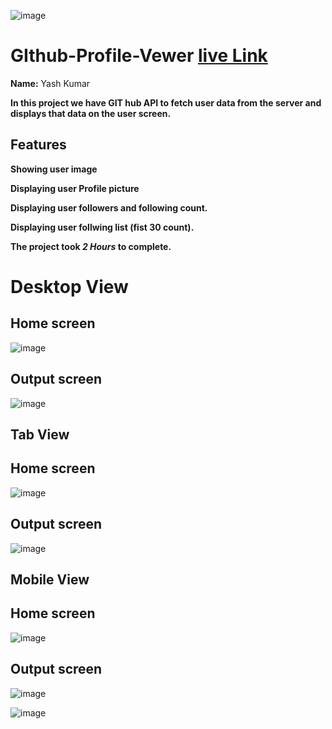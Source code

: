 ![image](https://img.shields.io/badge/github-black)


# GIthub-Profile-Vewer [live Link](https://glowing-dusk-731b48.netlify.app/)


**Name:** Yash Kumar

**In this project we have GIT hub API to fetch user data from the server and displays that data on the user screen.**

## Features
**Showing user image**

**Displaying user Profile picture**

**Displaying user followers and following count.**

**Displaying user follwing list (fist 30 count).**


**The project took ***2 Hours*** to complete.** 



# Desktop View

## Home screen
![image](./img/desktop1.png)
## Output screen
![image](./img/desktop.png)


## Tab View

## Home screen
![image](./img/tab.png)
## Output screen
![image](./img/tab2.png)

## Mobile View

## Home screen
![image](./img/mobile.png)
## Output screen
![image](./img/mobile2.png)

![image](./img/mobile3.png)

